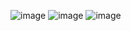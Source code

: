![image](https://github.com/user-attachments/assets/645d09f7-5375-4dc9-b5e5-815cc0787824)
![image](https://github.com/user-attachments/assets/ec1d6f68-6bf1-4e08-9472-de91d6d0974c)
![image](https://github.com/user-attachments/assets/c1f3de68-fd22-4245-bc6a-da08b9ec665e)
